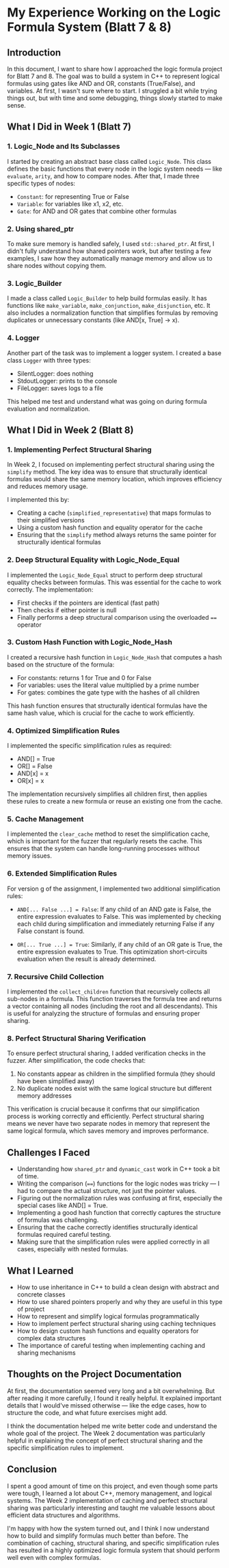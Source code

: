 # My Experience Working on the Logic Formula System (Blatt 7 & 8)

## Introduction

In this document, I want to share how I approached the logic formula project for Blatt 7 and 8. The goal was to build a system in C++ to represent logical formulas using gates like AND and OR, constants (True/False), and variables. At first, I wasn't sure where to start. I struggled a bit while trying things out, but with time and some debugging, things slowly started to make sense.

## What I Did in Week 1 (Blatt 7)

### 1. Logic_Node and Its Subclasses

I started by creating an abstract base class called `Logic_Node`. This class defines the basic functions that every node in the logic system needs — like `evaluate`, `arity`, and how to compare nodes. After that, I made three specific types of nodes:

- `Constant`: for representing True or False
- `Variable`: for variables like x1, x2, etc.
- `Gate`: for AND and OR gates that combine other formulas

### 2. Using shared_ptr

To make sure memory is handled safely, I used `std::shared_ptr`. At first, I didn't fully understand how shared pointers work, but after testing a few examples, I saw how they automatically manage memory and allow us to share nodes without copying them.

### 3. Logic_Builder

I made a class called `Logic_Builder` to help build formulas easily. It has functions like `make_variable`, `make_conjunction`, `make_disjunction`, etc. It also includes a normalization function that simplifies formulas by removing duplicates or unnecessary constants (like AND[x, True] → x).

### 4. Logger

Another part of the task was to implement a logger system. I created a base class `Logger` with three types:
- SilentLogger: does nothing
- StdoutLogger: prints to the console
- FileLogger: saves logs to a file

This helped me test and understand what was going on during formula evaluation and normalization.

## What I Did in Week 2 (Blatt 8)

### 1. Implementing Perfect Structural Sharing

In Week 2, I focused on implementing perfect structural sharing using the `simplify` method. The key idea was to ensure that structurally identical formulas would share the same memory location, which improves efficiency and reduces memory usage.

I implemented this by:
- Creating a cache (`simplified_representative`) that maps formulas to their simplified versions
- Using a custom hash function and equality operator for the cache
- Ensuring that the `simplify` method always returns the same pointer for structurally identical formulas

### 2. Deep Structural Equality with Logic_Node_Equal

I implemented the `Logic_Node_Equal` struct to perform deep structural equality checks between formulas. This was essential for the cache to work correctly. The implementation:
- First checks if the pointers are identical (fast path)
- Then checks if either pointer is null
- Finally performs a deep structural comparison using the overloaded `==` operator

### 3. Custom Hash Function with Logic_Node_Hash

I created a recursive hash function in `Logic_Node_Hash` that computes a hash based on the structure of the formula:
- For constants: returns 1 for True and 0 for False
- For variables: uses the literal value multiplied by a prime number
- For gates: combines the gate type with the hashes of all children

This hash function ensures that structurally identical formulas have the same hash value, which is crucial for the cache to work efficiently.

### 4. Optimized Simplification Rules

I implemented the specific simplification rules as required:
- AND[] = True
- OR[] = False
- AND[x] = x
- OR[x] = x

The implementation recursively simplifies all children first, then applies these rules to create a new formula or reuse an existing one from the cache.

### 5. Cache Management

I implemented the `clear_cache` method to reset the simplification cache, which is important for the fuzzer that regularly resets the cache. This ensures that the system can handle long-running processes without memory issues.

### 6. Extended Simplification Rules

For version g of the assignment, I implemented two additional simplification rules:

- `AND[... False ...] = False`: If any child of an AND gate is False, the entire expression evaluates to False. This was implemented by checking each child during simplification and immediately returning False if any False constant is found.

- `OR[... True ...] = True`: Similarly, if any child of an OR gate is True, the entire expression evaluates to True. This optimization short-circuits evaluation when the result is already determined.

### 7. Recursive Child Collection

I implemented the `collect_children` function that recursively collects all sub-nodes in a formula. This function traverses the formula tree and returns a vector containing all nodes (including the root and all descendants). This is useful for analyzing the structure of formulas and ensuring proper sharing.

### 8. Perfect Structural Sharing Verification

To ensure perfect structural sharing, I added verification checks in the fuzzer. After simplification, the code checks that:

1. No constants appear as children in the simplified formula (they should have been simplified away)
2. No duplicate nodes exist with the same logical structure but different memory addresses

This verification is crucial because it confirms that our simplification process is working correctly and efficiently. Perfect structural sharing means we never have two separate nodes in memory that represent the same logical formula, which saves memory and improves performance.

## Challenges I Faced

- Understanding how `shared_ptr` and `dynamic_cast` work in C++ took a bit of time.
- Writing the comparison (`==`) functions for the logic nodes was tricky — I had to compare the actual structure, not just the pointer values.
- Figuring out the normalization rules was confusing at first, especially the special cases like AND[] = True.
- Implementing a good hash function that correctly captures the structure of formulas was challenging.
- Ensuring that the cache correctly identifies structurally identical formulas required careful testing.
- Making sure that the simplification rules were applied correctly in all cases, especially with nested formulas.

## What I Learned

- How to use inheritance in C++ to build a clean design with abstract and concrete classes
- How to use shared pointers properly and why they are useful in this type of project
- How to represent and simplify logical formulas programmatically
- How to implement perfect structural sharing using caching techniques
- How to design custom hash functions and equality operators for complex data structures
- The importance of careful testing when implementing caching and sharing mechanisms

## Thoughts on the Project Documentation

At first, the documentation seemed very long and a bit overwhelming. But after reading it more carefully, I found it really helpful. It explained important details that I would've missed otherwise — like the edge cases, how to structure the code, and what future exercises might add.

I think the documentation helped me write better code and understand the whole goal of the project. The Week 2 documentation was particularly helpful in explaining the concept of perfect structural sharing and the specific simplification rules to implement.

## Conclusion

I spent a good amount of time on this project, and even though some parts were tough, I learned a lot about C++, memory management, and logical systems. The Week 2 implementation of caching and perfect structural sharing was particularly interesting and taught me valuable lessons about efficient data structures and algorithms.

I'm happy with how the system turned out, and I think I now understand how to build and simplify formulas much better than before. The combination of caching, structural sharing, and specific simplification rules has resulted in a highly optimized logic formula system that should perform well even with complex formulas.
